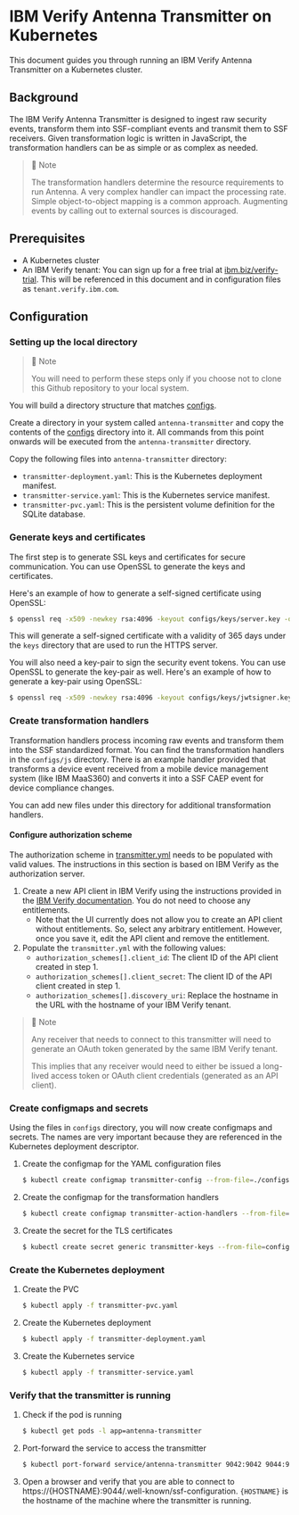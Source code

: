 # IBM Verify Antenna Transmitter on Kubernetes

This document guides you through running an IBM Verify Antenna Transmitter on a Kubernetes cluster.

## Background

The IBM Verify Antenna Transmitter is designed to ingest raw security events, transform them into SSF-compliant events and transmit them to SSF receivers. Given transformation logic is written in JavaScript, the transformation handlers can be as simple or as complex as needed.

> 📘 Note
> 
> The transformation handlers determine the resource requirements to run Antenna. A very complex handler can impact the processing rate.
> Simple object-to-object mapping is a common approach. Augmenting events by calling out to external sources is discouraged.

## Prerequisites

- A Kubernetes cluster
- An IBM Verify tenant: You can sign up for a free trial at [ibm.biz/verify-trial](https://ibm.biz/verify-trial). This will be referenced in this document and in configuration files as `tenant.verify.ibm.com`.

## Configuration

### Setting up the local directory

> 📘 Note
> 
> You will need to perform these steps only if you choose not to clone this Github repository to your local system.

You will build a directory structure that matches [configs](../container-runtime/configs).

Create a directory in your system called `antenna-transmitter` and copy the contents of the [configs](../container-runtime/configs) directory into it. All commands from this point onwards will be executed from the `antenna-transmitter` directory.

Copy the following files into `antenna-transmitter` directory:

- `transmitter-deployment.yaml`: This is the Kubernetes deployment manifest.
- `transmitter-service.yaml`: This is the Kubernetes service manifest.
- `transmitter-pvc.yaml`: This is the persistent volume definition for the SQLite database.

### Generate keys and certificates

The first step is to generate SSL keys and certificates for secure communication. You can use OpenSSL to generate the keys and certificates.

Here's an example of how to generate a self-signed certificate using OpenSSL:

```bash
$ openssl req -x509 -newkey rsa:4096 -keyout configs/keys/server.key -out configs/keys/server.pem -days 365 -nodes
```

This will generate a self-signed certificate with a validity of 365 days under the `keys` directory that are used to run the HTTPS server.

You will also need a key-pair to sign the security event tokens. You can use OpenSSL to generate the key-pair as well.
Here's an example of how to generate a key-pair using OpenSSL:

```bash
$ openssl req -x509 -newkey rsa:4096 -keyout configs/keys/jwtsigner.key -out configs/keys/jwtsigner.pem -days 365 -nodes
```

### Create transformation handlers

Transformation handlers process incoming raw events and transform them into the SSF standardized format. You can find the transformation handlers in the `configs/js` directory. There is an example handler provided that transforms a device event received from a mobile device management system (like IBM MaaS360) and converts it into a SSF CAEP event for device compliance changes.

You can add new files under this directory for additional transformation handlers.

#### Configure authorization scheme

The authorization scheme in [transmitter.yml](configs/transmitter.yml) needs to be populated with valid values. The instructions in this section is based on IBM Verify as the authorization server.

1.  Create a new API client in IBM Verify using the instructions provided in the [IBM Verify documentation](https://www.ibm.com/docs/en/security-verify?topic=access-creating-api-clients). You do not need to choose any entitlements.
    -  Note that the UI currently does not allow you to create an API client without entitlements. So, select any arbitrary entitlement. However, once you save it, edit the API client and remove the entitlement.
2.  Populate the `transmitter.yml` with the following values:
    -  `authorization_schemes[].client_id`: The client ID of the API client created in step 1.
    -  `authorization_schemes[].client_secret`: The client ID of the API client created in step 1.
    -  `authorization_schemes[].discovery_uri`: Replace the hostname in the URL with the hostname of your IBM Verify tenant.

> 📘 Note
> 
> Any receiver that needs to connect to this transmitter will need to generate an OAuth token generated 
> by the same IBM Verify tenant.
> 
> This implies that any receiver would need to either be issued a long-lived access token or OAuth client credentials
> (generated as an API client).

### Create configmaps and secrets

Using the files in `configs` directory, you will now create configmaps and secrets. The names are very important because they are referenced in the Kubernetes deployment descriptor.

1. Create the configmap for the YAML configuration files

    ```bash
    $ kubectl create configmap transmitter-config --from-file=./configs/transmitter.yml --from-file=./configs/storage.yml --from-file=./configs/processor.yml
    ```

2. Create the configmap for the transformation handlers

    ```bash
    $ kubectl create configmap transmitter-action-handlers --from-file=configs/js
    ```

3. Create the secret for the TLS certificates

    ```bash
    $ kubectl create secret generic transmitter-keys --from-file=configs/keys
    ```

### Create the Kubernetes deployment

1. Create the PVC

    ```bash
    $ kubectl apply -f transmitter-pvc.yaml
    ```

2. Create the Kubernetes deployment

    ```bash
    $ kubectl apply -f transmitter-deployment.yaml
    ```

3. Create the Kubernetes service

    ```bash
    $ kubectl apply -f transmitter-service.yaml
    ```

### Verify that the transmitter is running

1. Check if the pod is running

    ```bash
    $ kubectl get pods -l app=antenna-transmitter
    ```

2. Port-forward the service to access the transmitter

    ```bash
    $ kubectl port-forward service/antenna-transmitter 9042:9042 9044:9044
    ```

3. Open a browser and verify that you are able to connect to https://{HOSTNAME}:9044/.well-known/ssf-configuration. `{HOSTNAME}` is the hostname of the machine where the transmitter is running.

